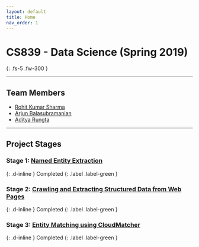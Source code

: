 ```yaml
---
layout: default
title: Home
nav_order: 1
---
```


# CS839 - Data Science (Spring 2019)
{: .fs-5 .fw-300 }

---

## Team Members
- [Rohit Kumar Sharma](mailto:rsharma@cs.wisc.edu)
- [Arjun Balasubramanian](mailto:balarjun@cs.wisc.edu)
- [Aditya Rungta](mailto:aditaker@cs.wisc.edu)

---

## Project Stages
### Stage 1: [Named Entity Extraction](stage1.md)
{: .d-inline }
Completed
{: .label .label-green }

<p></p>

### Stage 2: [Crawling and Extracting Structured Data from Web Pages](stage2.md)
{: .d-inline }
Completed
{: .label .label-green }

<p></p>

### Stage 3: [Entity Matching using CloudMatcher](stage3.md)
{: .d-inline }
Completed
{: .label .label-green }
